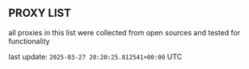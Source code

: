 ## PROXY LIST

all proxies in this list were collected from open sources and tested for functionality

last update: `2025-03-27 20:20:25.812541+00:00` UTC